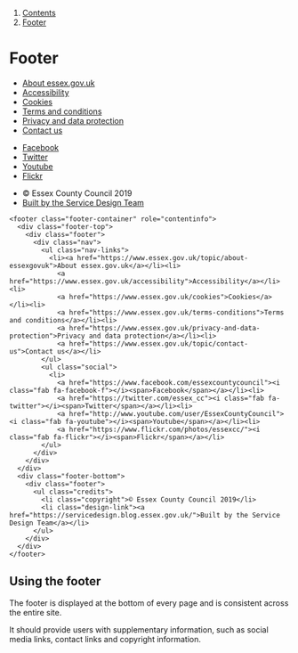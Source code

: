 1.  [Contents](/docs/core/design/overview)
2.  [Footer](#)

# Footer

<footer class="footer-container" role="contentinfo">
  <div class="footer-top">
    <div class="footer">
      <div class="nav">
        <ul class="nav-links">
          <li><a href="https://www.essex.gov.uk/topic/about-essexgovuk">About essex.gov.uk</a></li><li>
            <a href="https://www.essex.gov.uk/accessibility">Accessibility</a></li><li>
            <a href="https://www.essex.gov.uk/cookies">Cookies</a></li><li>
            <a href="https://www.essex.gov.uk/terms-conditions">Terms and conditions</a></li><li>
            <a href="https://www.essex.gov.uk/privacy-and-data-protection">Privacy and data protection</a></li><li>
            <a href="https://www.essex.gov.uk/topic/contact-us">Contact us</a></li>
        </ul>
        <ul class="social">
          <li>
            <a href="https://www.facebook.com/essexcountycouncil"><i class="fab fa-facebook-f"></i><span>Facebook</span></a></li><li>
            <a href="https://twitter.com/essex_cc"><i class="fab fa-twitter"></i><span>Twitter</span></a></li><li>
            <a href="http://www.youtube.com/user/EssexCountyCouncil"><i class="fab fa-youtube"></i><span>Youtube</span></a></li><li>
            <a href="https://www.flickr.com/photos/essexcc/"><i class="fab fa-flickr"></i><span>Flickr</span></a></li>
        </ul>
      </div>
    </div>
  </div>
  <div class="footer-bottom">
    <div class="footer">
      <ul class="credits">
        <li class="copyright">© Essex County Council 2019</li>
        <li class="design-link"><a href="https://servicedesign.blog.essex.gov.uk/">Built by the Service Design Team</a></li>
      </ul>
    </div>
  </div>
</footer>

    <footer class="footer-container" role="contentinfo">
      <div class="footer-top">
        <div class="footer">
          <div class="nav">
            <ul class="nav-links">
              <li><a href="https://www.essex.gov.uk/topic/about-essexgovuk">About essex.gov.uk</a></li><li>
                <a href="https://www.essex.gov.uk/accessibility">Accessibility</a></li><li>
                <a href="https://www.essex.gov.uk/cookies">Cookies</a></li><li>
                <a href="https://www.essex.gov.uk/terms-conditions">Terms and conditions</a></li><li>
                <a href="https://www.essex.gov.uk/privacy-and-data-protection">Privacy and data protection</a></li><li>
                <a href="https://www.essex.gov.uk/topic/contact-us">Contact us</a></li>
            </ul>
            <ul class="social">
              <li>
                <a href="https://www.facebook.com/essexcountycouncil"><i class="fab fa-facebook-f"></i><span>Facebook</span></a></li><li>
                <a href="https://twitter.com/essex_cc"><i class="fab fa-twitter"></i><span>Twitter</span></a></li><li>
                <a href="http://www.youtube.com/user/EssexCountyCouncil"><i class="fab fa-youtube"></i><span>Youtube</span></a></li><li>
                <a href="https://www.flickr.com/photos/essexcc/"><i class="fab fa-flickr"></i><span>Flickr</span></a></li>
            </ul>
          </div>
        </div>
      </div>
      <div class="footer-bottom">
        <div class="footer">
          <ul class="credits">
            <li class="copyright">© Essex County Council 2019</li>
            <li class="design-link"><a href="https://servicedesign.blog.essex.gov.uk/">Built by the Service Design Team</a></li>
          </ul>
        </div>
      </div>
    </footer>

## Using the footer

The footer is displayed at the bottom of every page and is consistent across the entire site.

It should provide users with supplementary information, such as social media links, contact links and copyright information.
